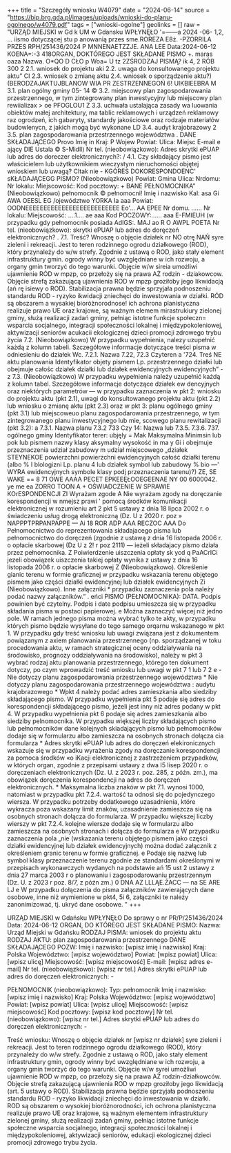 +++
title = "Szczegóły wniosku W4079"
date = "2024-06-14"
source = "https://bip.brg.gda.pl/images/uploads/wnioski-do-planu-ogolnego/w4079.pdf"
tags = ["wnioski-ogolne"]
geolinks = []
raw = "URZĄD MIEJSKI w Gd k UM w Gdansku WPŁYNĘŁO '=——a 2024 -06- 1,2, ... iismo dotyczącej stu p anowanią przes sme.ROREZA E8ż. -PZORRILA PRZES  RPH/251436/2024 P MNNENAETZZJE. ANA LEE Data:2024-06-12 KOENA=:-3 418ORGAN, DOKTÓREGO JEST SKŁADANE PISMO +. maras oaza    Nazwa. O*QO D CŁO p Woa= U tz 2ZŚRODZAJ PISMĄ?  ik  4, 2 RÓB 300 2 2.1. wniosek do projektu aki 2.2. uwaga do konsultowanego projektu aktu” CI 2.3. wniosek o zmianę aktu 2.4. wniosek o sporządzenie aktu?) (BERODZAJAKTUJBLANOW WIA PR ZESTRZENNEGOŃ 6! UIKBIEEBRA M 3.1. plan ogólny gminy  05- 14  © 3.2. miejscowy plan zagospodarowania przestrzennego, w tym zintegrowany plan  inwestycyjny lub miejscowy plan rewiializax > oe PFOGLOU1 Z 3.3. uchwała ustalająca zasady  wa luowania obiektów małej architektury, ma tablic reklamowych i urządzeń reklamowy raz ogrodzeń, ich gabaryty, standardy jakościowe oraz rodzaje materiałów budowlenycn, z jakich mogą być wykonane LD 3.4. audyt krajobrazowy 2 3.5. plan zagospodarowania przestrzennego województwa . DANE SKŁADAJĄCEGO Provo Imię in Kraj: P Wojew Powiat: Ulica: Miejsc E-mail e ający DIE Ustala © S-Midll) Nr tel. (nieobowiązkowo): Adres skrytki ePUAP lub adres do doreczer elektronicznych?: / 4.1. Czy składający pismo jest właścicielem lub użytkownikiem wieczystym nieruchomości objętej wnioskiem lub uwagą? Cltak  nie - KGÓRES DOKORESPONDOENC' sKŁADAJĄCEGG PISMO?  (Nieobowiązkowo) Powiat: Gmina Ulica: Nrdomu: Nr lokalu: Miejscowość: Kod pocztowy: + BANE PEŁNOMOCNIKA” (Nieobowiązkowo)  pełnomocnik © pełnomocni!  Imię i nazwisko Kal: asa Gi AWA OEESL EG /ojewództwo YORKA Ia aaa Powiat: OODNEEEEEEEEEEEEEEEEEEEEEEEEEE Eo'... AA EPEE Nr domu. ...... Nr lokalu: Miejscowość: ....1.... ae aaa Kod POCZOWY:...... aaa E-FMlEUH (w przypadku gdy pełnomocnik posiada AdIGS:. MAJ ao R O AWPL POETA Nr tel. (nieobowiązkowo): skrytki ePUAP lub adres do doręczeń elektronicznych? . 7.1. Treść? Wnoszę o objęcie działek nr NO otrę NAŃ syre zieleni i rekreacji. Jest to teren rodzinnego ogrodu działkowego (ROD), który przynależy do w/w strefy. Zgodnie z ustawą o ROD, jako stały element infrastruktury gmin. ogrody winny być uwzględniane w ich rozwoju, a organy gmin tworzyć do tego warunki. Objęcie w/w sireia umożliwi ujawnienie RÓD w mpzp, co przełoży się na prawa AŻ rodzin - dziakowcow. Objęcie strefą zakazującą ujawnienia ROD w mpzp groziłoby jego likwidacją (ań rę isiewy o ROD). Stabilizacja prawna będzie sprzyjała podnoszeniu standardu ROD - ryzyko ikwidacji zniechęci do inwestowania w działki. RÓD są obszarem a wysakiej bioróżnorodnose! ich achrona planistyczna realizuje prawo UE oraz krajowe, są ważnym elemem mirastrukiury zielonej gminy, służą realizacji zadań gminy, pełniąc istotne funkcje społeczn= wsparcia socjalnego, integracji społeczności lokalnej i międzypokoleniowej, aktywizacji seniorów acukacii ekologicznej dzieci promocji zdrowego trybu życia 7.2. (Nieobowiązkowo) W przypadku wypełnienia, nalezy uzupełnić każdą z kolumn tabeli. Szczegółowe informacje dotyczące treści pisma w odniesieniu do działek Wc. 7.2.1. Nazwa 7.22,  72.3 Czyteren  a '724. Treś NE aktu planowania Identyfikator objety pismem  Lp.  przestrzennego działki lub obejmuje całośc  działek działki lub działek  ewidencyjnych ewidencyjnych”  - z 7.3. (Nieobowiązkowo) W przypadku wypełnienia należy uzupełnić każdą z kolumn tabel. Szczegółowe informacje dotyczące działek ew dencyjnych oraz niektórych parametrów — w przypadku zaznaczenia w pkt 2: wniosku do projektu aktu (pkt 2.1), uwagi do konsultowanego projektu aktu (pkt 2.2) lub wniosku o zmianę aktu (pkt 2.3) oraz w pkt 3: planu ogólnego gminy (pkt 3.1) lub miejscoweuo planu zagospodarowania przestrzennego, w tym zintegrowanego planu inwestycyjnego lub mie, scowego planu rewitalizacji (pkt 3.2): a 7.3.1. Nazwa planu  7.3.2  733 Czy 14: Nazwa lub  7.3.5. 7.3.6. 737. ogólnego gminy Identyfikator terer: ubjęly =  Mak  Maksymalna Minimsin lub pok lub pismem nazwy klasy aksymalny wysokość in ma y Gi i obejmuje przeznaczenia udział zabudowy m udział miejscowego „działek STEYNEKOE powierzchni powierzchni ewidencyjnych całość działki terenu (albo % I blologizni Lp. planu 4 lub działek symbol lub zabudowy %  bio —' WYRA ewidencyjnych  symbole klasy  podj   przeznaczenia     tarenu)?)      ZE, SE WAKE  == 8  71 OWE AAAA PECET EPKEEĘŁOOEGEENAE NY 00 6000042. ye me ea ZORRO TOON A + OŚWIADCZENIE W SPRAWIE KOrESPONDENCJI ZI Wyrażam zgode A Nie wyrażam zgody na doręczanie korespondencji w nmejsz prawi ' pomocą środków komunikacji elektronicznej w rozumieniu art 2 pkt 5 ustawy z dnia 18 lipca 2002 r. o świadczeniu usług drogą elektroniczną (Dz. U z 2020 r. poz » NAPPPTPRPANPAPPE — Ai 18 ROR ADP AAA RECZOC AAA Do Pełnomocnictwo do reprezentowania składajacego pisma lub pełnomocnictwo do doręczeń (zgodnie z ustawą z dnia 16 listopada 2006 r. o opłacie skarbowej (Dz U z 2! r poz 2111) — ieżeli składajacy pismo działa przez pełnomocnika. Z Poiwierdzenie uiszczenia opłaty sk ycd q PaACrICi jezeli obowiązek uiszczenia takiej opłaty wynika z ustawy z dnia 16 listopada 2006 r. o opłacie skarbowej Z (Nieobowiązkowo). Określenie gianic terenu w formie graficznej w przypadku wskazania terenu objętego pismem jako części działki ewidencyjnej lub działek ewidencyjnych Zi  (Nieobowiązkowo). Inne załączniki * przypadku zaznaczenia pola należy podać nazwy załączników.” .  eńci PISMO (PEŁNOMOCNIKA): DATA. Podpis powinien być czytelny. Podpis i date podpisu umieszcza się w przypadku składania pisma w postaci papierowej.   e Można zaznaczyć więcej niż jedno pole. W ramach jednego pisma można wybrać tylko te akty, w przypadku których pismo będzie wysyłane do tego samego orqarnu wskazanego w pkt 1. W przypadku gdy treść wniosku lub  uwagi związana jest z dokumentem powiązanym z axiem planowania przestrzennego (np. sporządzanej w toku  procedowania aktu, w ramach strategicznej oceny oddziaływania na środowisko, prognozy oddziaływania na  środowisko), należy w pkt 3 wybrać rodzaj aktu planowania przestrzennego, którego ten dokument dotyczy, po  czym wprowadzić treść wniosku lub uwagi w pkt 7 1 lub 7 2 e - Nie dotyczy planu zagospodarowania przestrzennego województwa * Nie dotyczy planu zagospodarowania przestrzennego województwa : audytu krajobrazowego  *  Wpkt 4 należy podać adres zamieszkania albo siedziby składającego pismo. W przypadku wypełnienia pkt 5 podaje się adres do korespondencji składającego pismo, jeżeli jest inny niż adres podany w pkt 4. W przypadku  wypełnienia pkt 6 podaje się adres zamieszkania albo siedziby pelnomocnika. W przypadku większej liczby  składających pismo lub pełnomocników dane kolejnych skiadających pismo lub pełnomocników dodaje się w  formularzu ałbo zamieszcza na osobnych stronach  dołącza cia formularza  * Adres skrytki ePUAP lub adres do doręczeń elekironicznych wskazuje się w przypadku wyrażenia zgody na  doręczanie korespondencji za pomoca środków «o iKacji elektronicznej z zastrzeżeniem przypadków, w  których organ, zgodnie z przepisami ustawy z dwa I5 lisep 2020 r. o doręczeniach elektronicznych (Dz. U. z 2023 r. poz. 285, z późn. zm.), ma obowiązek doręczenia korespondencji na adres do doręczeń elektronicznych.  * Maksymalna liczba znaków w pkt 7.1. wynosi 1000, natomiast w przypadku pkt 7.2.4. wartość ta odnosi się do  pojedynczego wiersza. W przypadku potrzeby dodatkowego uzasadnienia, które wykracza poza wskazany limit znaków, uzasadnienie zamieszcza się na osobnych stronach  dołącza do formularza. W przypadku większej  liczby wierszy w pkt 7.2.4. kolejne wiersze dodaje się w formularzu albo zamieszcza na osobnych stronach i dołącza do formularza  e W przypadku zaznaczenia pola „nie (wskazania terenu objętego pismem jako części działki ewidencyjnej lub działek ewidencyjnych) można dodać załącznik z określeniem granic terenu w formie graficznej.  e Podaje się nazwę lub symbol klasy przeznaczenie terenu zgodnie ze standardami określonymi w przepisach wykonawczych wydanych na podstawie ań 15 ust 2 ustawy z dnia 27 marca 2003 r o planowaniu i zagospodarowaniu przestrzennym (Dz. U. z 2023 r poz. 8/7, z późn zm.) 0 DNA AZ LLLĄE.ŹACC — na SE ARE LJ e W przypadku dołączenia do pisma załączników zawierających dane osobowe, inne niż wymienione w pkt4, 5i 6, załączniki te należy zanonimizować, tj. ukryć dane osobowe.  "
+++

URZĄD MIEJSKI w Gdańsku
WPŁYNĘŁO
Do sprawy o nr PR/P/251436/2024 
Data: 2024-06-12 
ORGAN, DO KTÓREGO JEST SKŁADANE PISMO:
Nazwa: Urząd Miejski w Gdańsku
RODZAJ PISMA: wniosek do projektu aktu
RODZAJ AKTU: plan zagospodarowania przestrzennego
DANE SKŁADAJĄCEGO POZW:
Imię i nazwisko: [wpisz imię i nazwisko]
Kraj: Polska
Województwo: [wpisz województwo]
Powiat: [wpisz powiat]
Ulica: [wpisz ulicę]
Miejscowość: [wpisz miejscowość]
E-mail: [wpisz adres e-mail]
Nr tel. (nieobowiązkowo): [wpisz nr tel.]
Adres skrytki ePUAP lub adres do doręczeń elektronicznych: -

PEŁNOMOCNIK (nieobowiązkowo):
Typ: pełnomocnik
Imię i nazwisko: [wpisz imię i nazwisko]
Kraj: Polska
Województwo: [wpisz województwo]
Powiat: [wpisz powiat]
Ulica: [wpisz ulicę]
Miejscowość: [wpisz miejscowość]
Kod pocztowy: [wpisz kod pocztowy]
Nr tel. (nieobowiązkowo): [wpisz nr tel.]
Adres skrytki ePUAP lub adres do doręczeń elektronicznych: -

Treść wniosku: Wnoszę o objęcie działek nr [wpisz nr działek] syre zieleni i rekreacji. Jest to teren rodzinnego ogrodu działkowego (ROD), który przynależy do w/w strefy. Zgodnie z ustawą o ROD, jako stały element infrastruktury gmin, ogrody winny być uwzględniane w ich rozwoju, a organy gmin tworzyć do tego warunki. Objęcie w/w syrei umożliwi ujawnienie ROD w mpzp, co przełoży się na prawa AŻ rodzin-działkowców. Objęcie strefą zakazującą ujawnienia ROD w mpzp groziłoby jego likwidacją (art. 5 ustawy o ROD). Stabilizacja prawna będzie sprzyjała podnoszeniu standardu ROD - ryzyko likwidacji zniechęci do inwestowania w działki. ROD są obszarem o wysokiej bioróżnorodności, ich ochrona planistyczna realizuje prawo UE oraz krajowe, są ważnym elementem infrastruktury zielonej gminy, służą realizacji zadań gminy, pełniąc istotne funkcje społeczne wsparcia socjalnego, integracji społeczności lokalnej i międzypokoleniowej, aktywizacji seniorów, edukacji ekologicznej dzieci promocji zdrowego trybu życia.


